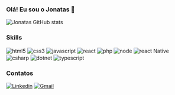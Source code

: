 ### Olá! Eu sou o Jonatas 🤙


![Jonatas GitHub stats](https://github-readme-stats.vercel.app/api?username=jonatasNs1&show_icons=true&theme=dracula)


### Skills

<div style="display: inline_block">
    <img align="center" alt="html5" src="https://img.shields.io/badge/HTML5-E34F26?style=for-the-badge&logo=html5&logoColor=white"/>
    <img align="center" alt="css3" src="https://img.shields.io/badge/CSS3-1572B6?style=for-the-badge&logo=css3&logoColor=white"/>
    <img align="center" alt="javascript" src="https://img.shields.io/badge/JavaScript-F7DF1E?style=for-the-badge&logo=javascript&logoColor=black"/>
    <img align="center" alt="react" src="https://img.shields.io/badge/React-20232A?style=for-the-badge&logo=react&logoColor=61DAFB"/>
    <img align="center" alt="php" src="https://img.shields.io/badge/PHP-777BB4?style=for-the-badge&logo=php&logoColor=white"/>
    <img align="center" alt="node" src="https://img.shields.io/badge/Node.js-43853D?style=for-the-badge&logo=node.js&logoColor=white"/>
    <img align="center" alt="react Native" src="https://img.shields.io/badge/React_Native-20232A?style=for-the-badge&logo=react&logoColor=61DAFB"/>
    <img align="center" alt="csharp" src="https://img.shields.io/badge/C%23-239120?style=for-the-badge&logo=c-sharp&logoColor=white"/>
    <img align="center" alt="dotnet" src="https://img.shields.io/badge/.NET-512BD4?style=for-the-badge&logo=.net&logoColor=white"/>
    <img align="center" alt="typescript" src="https://img.shields.io/badge/TypeScript-3178C6?style=for-the-badge&logo=typescript&logoColor=white"/>
</div>



### Contatos
[![Linkedin](https://img.shields.io/badge/LinkedIn-0077B5?style=for-the-badge&logo=linkedin&logoColor=white)](https://www.linkedin.com/in/jonatas-santoss-0b7113213)    [![Gmail](https://img.shields.io/badge/Gmail-D14836?style=for-the-badge&logo=gmail&logoColor=white)](https://gmail/jonatassantos152409@gmail.com)

